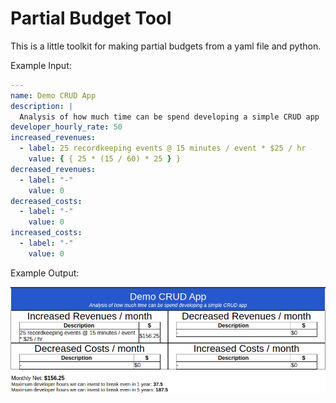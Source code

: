 # Partial Budget Tool

This is a little toolkit for making partial budgets from a yaml file and python.

Example Input:

```yaml
---
name: Demo CRUD App
description: |
  Analysis of how much time can be spend developing a simple CRUD app
developer_hourly_rate: 50
increased_revenues:
  - label: 25 recordkeeping events @ 15 minutes / event * $25 / hr
    value: { { 25 * (15 / 60) * 25 } }
decreased_revenues:
  - label: "-"
    value: 0
decreased_costs:
  - label: "-"
    value: 0
increased_costs:
  - label: "-"
    value: 0
```

Example Output:

![demo](./demo_crud_app/src/img/demo.png)
